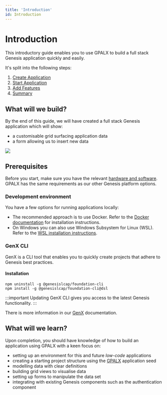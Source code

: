 ```yaml
---
title: 'Introduction'
id: Introduction
---
```


# Introduction

This introductory guide enables you to use GPALX to build a full stack Genesis application quickly and easily.

It's split into the following steps:

1. [Create Application](../../../gpalx/quick-start/create-application/)
2. [Start Application](../../../gpalx/quick-start/start-application)
3. [Add Features](../../../gpalx/quick-start/add-features)
4. [Summary](../../../gpalx/quick-start/summary)

## What will we build?

By the end of this guide, we will have created a full stack Genesis application which will show:
- a customisable grid surfacing application data
- a form allowing us to insert new data

![](/img/gpl-seed-form.png)

## Prerequisites

Before you start, make sure you have the relevant [hardware and software](../../../getting-started/quick-start/hardware-and-software/). GPALX has the same requirements as our other Genesis platform options. 

### Development environment

You have a few options for running applications locally:

* The recommended approach is to use Docker. Refer to the [Docker documentation](https://docs.docker.com/get-docker/) for installation instructions.
* On Windows you can also use Windows Subsystem for Linux (WSL). Refer to the [WSL installation instructions](../../../getting-started/prerequisites/installing-wsl/).

### GenX CLI

GenX is a CLI tool that enables you to quickly create projects that adhere to Genesis best practices.


#### Installation

```shell
npm uninstall -g @genesislcap/foundation-cli
npm install -g @genesislcap/foundation-cli@dsl
```

:::important
Updating GenX CLI gives you access to the latest Genesis functionality.
:::

There is more information in our [GenX](../../../getting-started/prerequisites/genx/) documentation.

## What will we learn?

Upon completion, you should have knowledge of how to build an application using GPALX with a keen focus on:
- setting up an environment for this and future *low-code* applications
- creating a starting project structure using the [GPALX](../../../gpalx) application seed
- modelling data with clear definitions
- building grid views to visualise data
- setting up forms to manipulate the data set
- integrating with existing Genesis components such as the authentication component 
